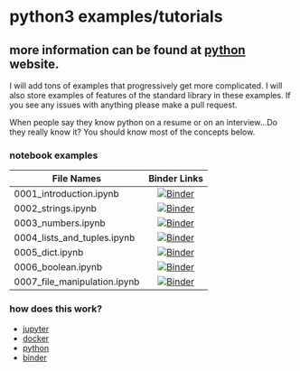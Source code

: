 # python3 examples/tutorials

## more information can be found at [python](https://python.org) website.

I will add tons of examples that progressively get more complicated. I will also store examples of features of the standard library in these examples. If you see any issues with anything please make a pull request.

When people say they know python on a resume or on an interview...Do they
really know it?  You should know most of the concepts below.

### notebook examples
| File Names                   | Binder Links |
| ---------------------------- |:------------:|
| 0001_introduction.ipynb      | [![Binder](https://mybinder.org/badge_logo.svg)](https://mybinder.org/v2/gh/thesheff17/pythonexamples/master?filepath=src%2F0001_introduction.ipynb) |
| 0002_strings.ipynb           | [![Binder](https://mybinder.org/badge_logo.svg)](https://mybinder.org/v2/gh/thesheff17/pythonexamples/master?filepath=src%2F0002_strings.ipynb) |
| 0003_numbers.ipynb           | [![Binder](https://mybinder.org/badge_logo.svg)](https://mybinder.org/v2/gh/thesheff17/pythonexamples/master?filepath=src%2F0003_numbers.ipynb) |
| 0004_lists_and_tuples.ipynb  | [![Binder](https://mybinder.org/badge_logo.svg)](https://mybinder.org/v2/gh/thesheff17/pythonexamples/master?filepath=src%2F0004_lists_and_tuples.ipynb) |
| 0005_dict.ipynb              | [![Binder](https://mybinder.org/badge_logo.svg)](https://mybinder.org/v2/gh/thesheff17/pythonexamples/master?filepath=src%2F0005_dict.ipynb) |
| 0006_boolean.ipynb           | [![Binder](https://mybinder.org/badge_logo.svg)](https://mybinder.org/v2/gh/thesheff17/pythonexamples/master?filepath=src%2F0006_boolean.ipynb) |
| 0007_file_manipulation.ipynb | [![Binder](https://mybinder.org/badge_logo.svg)](https://mybinder.org/v2/gh/thesheff17/pythonexamples/master?filepath=src%2F0007_file_manipulation.ipynb) |


### how does this work?
* [jupyter](https://jupyter.org/)
* [docker](https://docker.com/)
* [python](https://python.org/)
* [binder](https://mybinder.org/)
